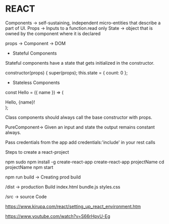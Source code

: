 # REACT

Components -> self-sustaining, independent micro-entities that describe a part of UI.
Props -> Inputs to a function.read only
State ->  object that is owned by the component where it is declared

props -> Component -> DOM


- Stateful Components

Stateful components have a state that gets initialized in the constructor. 

constructor(props) {
  super(props);
  this.state = { count: 0 };
  
- Stateless Components
 
 const Hello = ({ name }) => (<div>Hello, {name}!</div>);
 
 
Class components should always call the base constructor with props.

 PureComponent-> Given an input and state the output remains constant always.
 
 
 Pass credentials from the app add credentials:'include' in your rest calls
 
Steps to create a react-project

npm 
sudo npm install -g create-react-app
create-react-app projectName
cd projectName
npm start

npm run build -> Creating prod build

/dist -> production Build
  index.html
  bundle.js
  styles.css
  
/src -> source Code

https://www.kirupa.com/react/setting_up_react_environment.htm

https://www.youtube.com/watch?v=S66rHpyU-Eg
